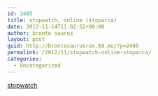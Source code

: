 ```yaml
---
id: 2405
title: stopwatch, online (štoparca)
date: 2012-11-14T11:02:52+00:00
author: bronto saurus
layout: post
guid: http://brontosaurusrex.69.mu/?p=2405
permalink: /2012/11/stopwatch-online-stoparca/
categories:
  - Uncategorized
---
```

<a href="http://brontosaurusrex.69.mu/stopwatch.html" title="http://brontosaurusrex.69.mu/stopwatch.html" target="_blank">stopwatch</a>